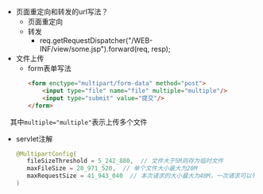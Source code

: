 - 页面重定向和转发的url写法？
  - 页面重定向
  - 转发
    - req.getRequestDispatcher("/WEB-INF/view/some.jsp").forward(req, resp);
- 文件上传
  - form表单写法
    ```html
    <form enctype="multipart/form-data" method="post">
        <input type="file" name="file" multiple="multiple"/>
        <input type="submit" value="提交"/>
    </form>
    ```
    其中`multiple="multiple"`表示上传多个文件
  - servlet注解
    ```java
    @MultipartConfig(
       fileSizeThreshold = 5_242_880,  // 文件大于5M则存为临时文件
       maxFileSize = 20_971_520,  // 单个文件大小最大为20M
       maxRequestSize = 41_943_040  // 本次请求的大小最大为40M，一次请求可以带有多个文件
    )
    ```
 

